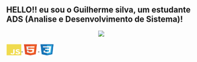   <!-- ISTP-A -->
## HELLO!! eu sou o Guilherme silva,  um estudante ADS (Analise e Desenvolvimento de Sistema)!
<div align="center">
  <a href="https://github.com/guilhermeOsilva">

  <img height="180em" src="https://github-readme-stats.vercel.app/api/top-langs/?username=guilhermeOsilva&layout=compact&langs_count=7&theme=dracula"/>
</div>
<div style="display: inline_block"><br>
  <img align="center" alt="Yan-Js" height="30" width="40" src="https://raw.githubusercontent.com/devicons/devicon/master/icons/javascript/javascript-plain.svg">
  <img align="center" alt="Yan-HTML" height="30" width="40" src="https://raw.githubusercontent.com/devicons/devicon/master/icons/html5/html5-original.svg">
  <img align="center" alt="Yan-CSS" height="30" width="40" src="https://raw.githubusercontent.com/devicons/devicon/master/icons/css3/css3-original.svg">

</div>
  
  ##
 
<div> 

   
 
<!--   ![Snake animation](https://github.com/yanhudson/rafaballerini/blob/output/github-contribution-grid-snake.svg) -->
  
</div>
